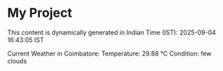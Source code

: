 # My Project

This content is dynamically generated in Indian Time (IST): 2025-09-04 16:43:05 IST


Current Weather in Coimbatore:
Temperature: 29.88 °C
Condition: few clouds
